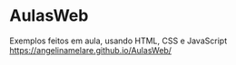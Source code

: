 # AulasWeb

Exemplos feitos em aula, usando HTML, CSS e JavaScript
https://angelinamelare.github.io/AulasWeb/
